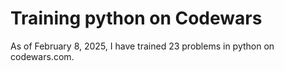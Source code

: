 # Training python on Codewars

As of February 8, 2025, I have trained 23 problems in python on codewars.com.